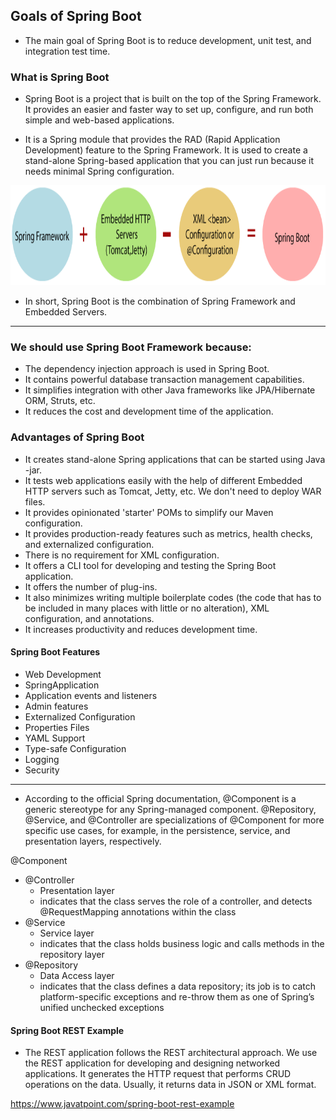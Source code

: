 ## Goals of Spring Boot
-  The main goal of Spring Boot is to reduce development, unit test, and integration test time. 

### What is Spring Boot

-  Spring Boot is a project that is built on the top of the Spring Framework. It provides an easier and faster way to set up, configure, and run both simple and web-based applications.

-  It is a Spring module that provides the RAD (Rapid Application Development) feature to the Spring Framework. It is used to create a stand-alone Spring-based application that you can just run because it needs minimal Spring configuration.

<img src="springBoot.PNG" height="160">

-  In short, Spring Boot is the combination of Spring Framework and Embedded Servers.

-----------------------------------

### We should use Spring Boot Framework because:

-  The dependency injection approach is used in Spring Boot.
-  It contains powerful database transaction management capabilities.
-  It simplifies integration with other Java frameworks like JPA/Hibernate ORM, Struts, etc.
-  It reduces the cost and development time of the application.

### Advantages of Spring Boot

-  It creates stand-alone Spring applications that can be started using Java -jar.
-  It tests web applications easily with the help of different Embedded HTTP servers such as Tomcat, Jetty, etc. We don't need to deploy WAR files.
-  It provides opinionated 'starter' POMs to simplify our Maven configuration.
-  It provides production-ready features such as metrics, health checks, and externalized configuration.
-  There is no requirement for XML configuration.
-  It offers a CLI tool for developing and testing the Spring Boot application.
-  It offers the number of plug-ins.
-  It also minimizes writing multiple boilerplate codes (the code that has to be included in many places with little or no alteration), XML configuration, and annotations.
-  It increases productivity and reduces development time.

#### Spring Boot Features

-  Web Development
-  SpringApplication
-  Application events and listeners
-  Admin features
-  Externalized Configuration
-  Properties Files
-  YAML Support
-  Type-safe Configuration
-  Logging
-  Security

-------------------------------------------

-  According to the official Spring documentation, @Component is a generic stereotype for any Spring-managed component. @Repository, @Service, and @Controller are specializations of @Component for more specific use cases, for example, in the persistence, service, and presentation layers, respectively.

@Component
-  @Controller
    -  Presentation layer
    -  indicates that the class serves the role of a controller, and detects @RequestMapping annotations within the class
-  @Service
    -  Service layer
    -  indicates that the class holds business logic and calls methods in the repository layer
-  @Repository
    -  Data Access layer
    -  indicates that the class defines a data repository; its job is to catch platform-specific exceptions and re-throw them as one of Spring’s unified unchecked exceptions

#### Spring Boot REST Example

- The REST application follows the REST architectural approach. We use the REST application for developing and designing networked applications. It generates the HTTP request that performs CRUD operations on the data. Usually, it returns data in JSON or XML format.

https://www.javatpoint.com/spring-boot-rest-example

